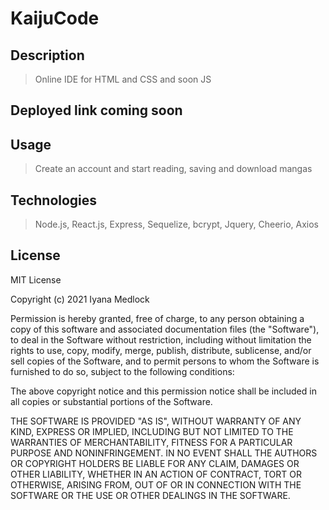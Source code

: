# KaijuCode

## Description 

> Online IDE for HTML and CSS and soon JS

## Deployed link coming soon

## Usage
> Create an account and start reading, saving and download mangas

## Technologies
> Node.js, React.js, Express, Sequelize, bcrypt, Jquery, Cheerio, Axios

## License

MIT License

Copyright (c) 2021 Iyana Medlock

Permission is hereby granted, free of charge, to any person obtaining a copy
of this software and associated documentation files (the "Software"), to deal
in the Software without restriction, including without limitation the rights
to use, copy, modify, merge, publish, distribute, sublicense, and/or sell
copies of the Software, and to permit persons to whom the Software is
furnished to do so, subject to the following conditions:

The above copyright notice and this permission notice shall be included in all
copies or substantial portions of the Software.

THE SOFTWARE IS PROVIDED "AS IS", WITHOUT WARRANTY OF ANY KIND, EXPRESS OR
IMPLIED, INCLUDING BUT NOT LIMITED TO THE WARRANTIES OF MERCHANTABILITY,
FITNESS FOR A PARTICULAR PURPOSE AND NONINFRINGEMENT. IN NO EVENT SHALL THE
AUTHORS OR COPYRIGHT HOLDERS BE LIABLE FOR ANY CLAIM, DAMAGES OR OTHER
LIABILITY, WHETHER IN AN ACTION OF CONTRACT, TORT OR OTHERWISE, ARISING FROM,
OUT OF OR IN CONNECTION WITH THE SOFTWARE OR THE USE OR OTHER DEALINGS IN THE
SOFTWARE.
